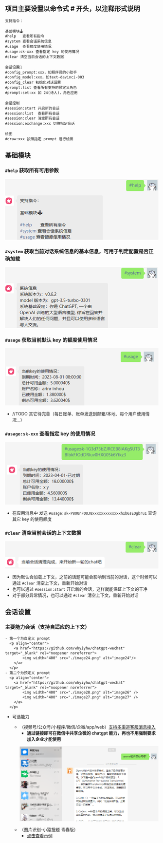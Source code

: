 ## 项目主要设置以命令式 # 开头，以注释形式说明
```txt
支持指令：

基础模块🕹️
#help   查看所有指令
#system 查看会话系统信息
#usage  查看额度使用情况
#usage:sk-xxx 查看指定 key 的使用情况
#clear 清空当前会话的上下文数据

会话设置🦄
#config_prompt:xxx，如程序员的小助手
#config_model:xxx，如text-davinci-003
#config_clear 初始化对话设置
#prompt:list 查看所有支持的预定义角色
#prompt:set:xx 如 24(诗人)，角色应用

会话控制
#session:start 开启新的会话
#session:list  查看所有会话
#session:clear 清空所有会话
#session:exchange:xxx 切换指定会话

绘图
#draw:xxx 按照指定 prompt 进行绘画
```
## 基础模块
### `#help` 获取所有可用参数
![image41.png](image41.png)
### `#system` 获取当前对话系统信息的基本信息，可用于判定配置是否正确加载 
![image42.png](image42.png)
### `#usage` 获取当前默认 key 的额度使用情况
![image39.png](image39.png)
- //TODO 其它待完善（每日账单、账单发送到邮箱/本地、每个用户使用情况...）
### `#usage:sk-xxx` 查看指定 key 的使用情况
![image40.png](image40.png)
- 在应用消息中 发送 `#usage:sk-P8OUnFOUJ8xxxxxxxxxxxxxh1b6sEQgbru1` 查询其它 key 的使用额度
### `#clear` 清空当前会话的上下文数据
![image43.png](image43.png)
- 因为默认会加载上下文，之前的话题可能会影响到当前的对话，这个时候可以通过 `#clear` 清空上下文，重新开始对话
- 也可以通过 `#session:start` 开启新的会话，这样就能保证上下文的干净
- 对于部分异常情况，也可以通过 `#clear` 清空上下文，重新开始对话

## 会话设置
### 主要能力会话（支持自适应的上下文）

    - 第一个为自定义 prompt
      <p align="center">
        <a href="https://github.com/whyiyhw/chatgpt-wechat" target="_blank" rel="noopener noreferrer">
            <img width="400" src="./image24.png" alt="image24"/>
        </a>
      </p>
    - 第二个为预定义 prompt
      <p align="center">
        <a href="https://github.com/whyiyhw/chatgpt-wechat" target="_blank" rel="noopener noreferrer">
            <img width="400" src="./image28.png" alt="image26" />
            <img width="400" src="./image27.png" alt="image27" />
        </a>
      </p>
- 可选能力
    - （视频号/公众号/小程序/微信/企微/app/web）[支持多渠道客服消息接入](./custom_support_service.md)
        - **通过链接即可在微信中共享企微的 chatgpt 能力，再也不用强制要求加入企业才能使用**
      <p align="center">
      <a href="https://github.com/whyiyhw/chatgpt-wechat" target="_blank" rel="noopener noreferrer">
          <img width="600" src="./image33.png" alt="image33" />
      </a>
  </p>

    - （图片识别-小猿搜题 青春版）
        - [点击查看示例](./image25.jpg)


